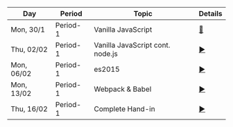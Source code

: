 Day | Period | Topic | Details
--- | ---    | ---   | ---  
Mon, 30/1 |  Period- 1 | Vanilla JavaScript | [&#128279;](period-1.md/#30-01-monday) | 
Thu, 02/02 |  Period- 1 | Vanilla JavaScript cont. node.js |[ &#9658;](period-1.md/#02-02-thursday) | 
Mon, 06/02 |  Period- 1 | es2015| [ &#9658;](period-1.md/#06-02-monday)| 
Mon, 13/02 |  Period- 1 | Webpack & Babel|  [ &#9658;](period-1.md/#13-02-monday) | 
Thu, 16/02 |  Period- 1 | Complete Hand-in| [ &#9658;](period-1.md/#16-02-thuersday) | 
